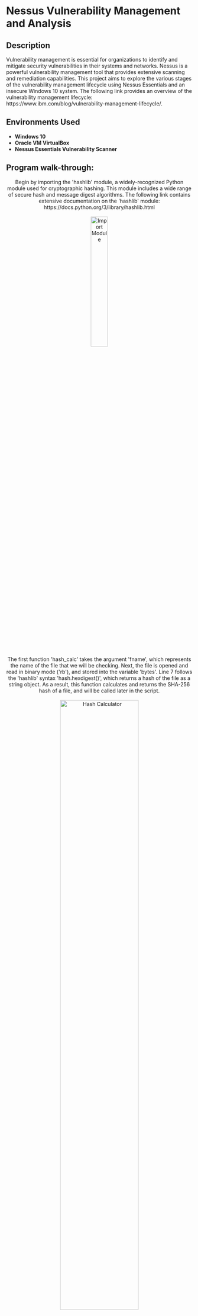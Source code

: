 <h1>Nessus Vulnerability Management and Analysis</h1>

<h2>Description</h2>
Vulnerability management is essential for organizations to identify and mitigate security vulnerabilities in their systems and networks. Nessus is a powerful vulnerability management tool that provides extensive scanning and remediation capabilities. This project aims to explore the various stages of the vulnerability management lifecycle using Nessus Essentials and an insecure Windows 10 system. The following link provides an overview of the vulnerability management lifecycle: https://www.ibm.com/blog/vulnerability-management-lifecycle/. 
<br />

<h2>Environments Used </h2>

- <b>Windows 10</b>
- <b>Oracle VM VirtualBox</b>
- <b>Nessus Essentials Vulnerability Scanner</b>

<h2>Program walk-through:</h2>

<p align="center">
Begin by importing the 'hashlib' module, a widely-recognized Python module used for cryptographic hashing. This module includes a wide range of secure hash and message digest algorithms. The following link contains extensive documentation on the 'hashlib' module: https://docs.python.org/3/library/hashlib.html
 <br/>
 <br/>
<img src="https://i.imgur.com/o3MrBNP.png" height="30%" width="30%" alt="Import Module"/>
<br />
<br />
The first function 'hash_calc' takes the argument 'fname', which represents the name of the file that we will be checking. Next, the file is opened and read in binary mode ('rb'), and stored into the variable 'bytes'. Line 7 follows the 'hashlib' syntax 'hash.hexdigest()', which returns a hash of the file as a string object. As a result, this function calculates and returns the SHA-256 hash of a file, and will be called later in the script.   
<br/>
<br/>
<img src="https://i.imgur.com/yPNYZSX.png" height="65%" width="65%" alt="Hash Calculator"/>
<br />
<br />
The next function 'file_check' takes the argument 'fname' again, as well as 'valid_hash' argument, which represents the expected SHA-256 hash value of the file. For example, if I am downloading a software from a vendor that provides the SHA-256 hash of the download file, I would then use the hash value provided by the vendor as the 'valid_hash' value. 
 <br/>
 <br/>
 The variable on line 11, 'file_hash', calls the 'hash_calc' function we defined previously and calculates our file's SHA-256 hash. On line 13, the calculated hash of our file ('file_hash') is then compared to the expected hash value ('valid_hash'), and returns 'True' if they match, and 'False' if they do not.  
 <br/>
 <br/>
<img src="https://i.imgur.com/vCjBM8N.png" height="70%" width="70%" alt="File Integrity Checker"/>
<br />
<br />
The next two lines ask the user for input and assigns the provided input values to the appropriate variables as a string. The variable 'fname' asks for the file name the user would like to check, however if the file is located in a different directory as the python script being run, the user will have to specify the file path rather than just the file name. The variable 'valid_hash' asks the user for the expected hash value and stores the input as a string for validation.  
 <br/>
 <br/>
<img src="https://i.imgur.com/s8bs8Dh.png" height="90%" width="90%" alt="User Input"/>
<br />
<br />
If the user inputs a file name or file path that is not valid, it is important that they are provided with the appropriate error message. The 'try' block calls the 'file_check' function which compares the file hash with the expected hash and returns either a 'True' or 'False' value. This block is the code that will be tested for errors. 
<br />
<br />
 The except block on line 23 allows for error handling of the 'FileNotFoundError' exception, which is a built-in Python exception that is raised when the user attempts to access a file that doesn’t exist. If this error is raised, the user will be informed that the file was not found, and the 'valid_file' value will be set to 'False'. The else block then allows the program to run code when there is no error. 
<br />
<br />
 On line 27, the 'if valid_file' statement will inform the user that their file's integrity is valid. The 'if valid_file' behaves the same as 'if valid_file == True'. On line 29, the 'else' statement will run if 'valid_file' has a 'False' value, and if there was no ‘FileNotFoundError’ present. This statement will be displayed if the hash values do not match, indicating that the file's integrity is not valid. 
 <br/>
 <br/>
 The following link provides more information on the 'FileNotFound' error in Python using try-except blocks: https://www.pylenin.com/blogs/file-not-found-error/. 
 <br/>
 <br/>
<img src="https://i.imgur.com/srCiOgF.png" height="80%" width="80%" alt="Error Handling"/>
<br />

<h2>Program testing:</h2>
<p align="center">
To test the program, I downloaded Mozilla Firefox at https://www.mozilla.org/en-US/firefox/new/. For ease of testing, I renamed the installation file to 'firefox.exe'. I then entered the file name when prompted, as well as the SHA-256 hash of the installation file provided by Mozilla. The program then returned that the file's integrity is valid.
 <br/>
 <br/>
<img src="https://i.imgur.com/zHLbmdC.png" height="90%" width="90%" alt="Valid File and Hash"/>
<br />
<br />
For the second test, I intentionally entered in a random SHA-256 hash that does not match the hash provided by Mozilla. The program then returned that the file's integrity is not valid.  
 <br/>
 <br/>
<img src="https://i.imgur.com/oxN0sN9.png" height="90%" width="90%" alt="Valid File with Invalid Hash"/>
<br />
<br />
For the third test, I entered in the file name as 'firefox.txt' rather than 'firefox.exe', however I entered in the correct hash value. The program then returned that the file 'firefox.txt' was not found.  <br/>
<br/>
<img src="https://i.imgur.com/7IoPt5r.png" height="90%" width="90%" alt="Invalid File with Valid Hash"/>
</p>
<h2>Key takeaways:</h2>
<!--
 ```diff
- text in red
+ text in green
! text in orange
# text in gray
@@ text in purple (and bold)@@
```
--!>
